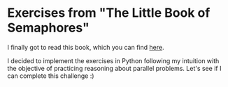 # Exercises from "The Little Book of Semaphores"

I finally got to read this book, which you can find
[here](https://github.com/AllenDowney/LittleBookOfSemaphores).

I decided to implement the exercises in Python following my intuition with the
objective of practicing reasoning about parallel problems. Let's see if I can
complete this challenge :)

